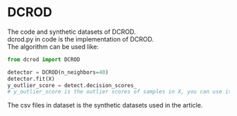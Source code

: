 # DCROD
The code and synthetic datasets of DCROD.  
dcrod.py in code is the implementation of DCROD.  
The algorithm can be used like:
```Python
from dcrod import DCROD

detector = DCROD(n_neighbors=40)
detector.fit(X)
y_outlier_score = detect.decision_scores_
# y_outlier_score is the outlier scores of samples in X, you can use it to calculate AUC score, or detect outliers by a threshold θ
```
The csv files in dataset is the synthetic datasets used in the article.
